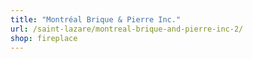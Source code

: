 ```yaml
---
title: "Montréal Brique & Pierre Inc."
url: /saint-lazare/montreal-brique-and-pierre-inc-2/
shop: fireplace
---
```

